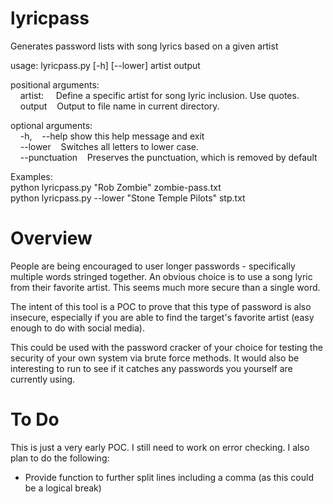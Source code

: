 # lyricpass
Generates password lists with song lyrics based on a given artist

usage: lyricpass.py [-h] [--lower] artist output

positional arguments: <Br>
&nbsp;&nbsp;&nbsp;&nbsp;artist:&nbsp;&nbsp;&nbsp;&nbsp;&nbsp;Define a specific artist for song lyric inclusion. Use quotes.<br>
&nbsp;&nbsp;&nbsp;&nbsp;output&nbsp;&nbsp;&nbsp;&nbsp;Output to file name in current directory.

optional arguments:<Br>
&nbsp;&nbsp;&nbsp;&nbsp;-h,&nbsp;&nbsp;&nbsp;&nbsp;--help  show this help message and exit<br>
&nbsp;&nbsp;&nbsp;&nbsp;--lower&nbsp;&nbsp;&nbsp;&nbsp;Switches all letters to lower case.<Br>
&nbsp;&nbsp;&nbsp;&nbsp;--punctuation&nbsp;&nbsp;&nbsp;&nbsp;Preserves the punctuation, which is removed by default

Examples:<Br>
python lyricpass.py "Rob Zombie" zombie-pass.txt<Br>
python lyricpass.py --lower "Stone Temple Pilots" stp.txt<br>

# Overview
People are being encouraged to user longer passwords - specifically multiple words stringed together.
An obvious choice is to use a song lyric from their favorite artist. This seems much more secure than a single word.

The intent of this tool is a POC to prove that this type of password is also insecure, especially if you are able to
find the target's favorite artist (easy enough to do with social media).

This could be used with the password cracker of your choice for testing the security of your own system via brute force methods. It would also be interesting to run to see if it catches any passwords you yourself are currently using.

# To Do
This is just a very early POC. I still need to work on error checking. I also plan to do the following:
- Provide function to further split lines including a comma (as this could be a logical break)